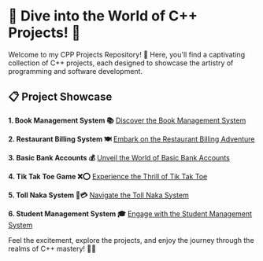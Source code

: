# 🌟 Dive into the World of C++ Projects! 🚀

Welcome to my CPP Projects Repository! 🎉 Here, you'll find a captivating collection of C++ projects, each designed to showcase the artistry of programming and software development.

## 📋 Project Showcase

 **1. Book Management System 📚**
 [Discover the Book Management System](https://github.com/ranjitgithub2001/CPP-Case-Studies/blob/main/bookManagement.cpp)

 **2. Restaurant Billing System 🍽️**
 [Embark on the Restaurant Billing Adventure](https://github.com/ranjitgithub2001/CPP-Case-Studies/blob/main/restaurantBilling.c)

 **3. Basic Bank Accounts 💰**
 [Unveil the World of Basic Bank Accounts](https://github.com/ranjitgithub2001/CPP-Case-Studies/blob/main/samAcc.cpp)

 **4. Tik Tak Toe Game ❌⭕**
 [Experience the Thrill of Tik Tak Toe](https://github.com/ranjitgithub2001/CPP-Case-Studies/blob/main/tikTakToe.c)

 **5. Toll Naka System 🚗💳**
 [Navigate the Toll Naka System](https://github.com/ranjitgithub2001/CPP-Case-Studies/blob/main/tollnaka.cpp)

 **6. Student Management System 🎓**
 [Engage with the Student Management System](https://github.com/ranjitgithub2001/CPP-Case-Studies/blob/main/endModule2.cpp)

Feel the excitement, explore the projects, and enjoy the journey through the realms of C++ mastery! 🚀✨
